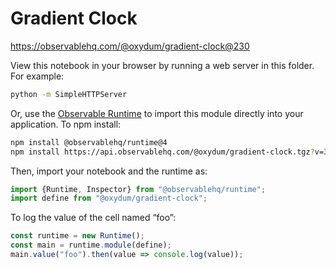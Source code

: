 # Gradient Clock

https://observablehq.com/@oxydum/gradient-clock@230

View this notebook in your browser by running a web server in this folder. For
example:

~~~sh
python -m SimpleHTTPServer
~~~

Or, use the [Observable Runtime](https://github.com/observablehq/runtime) to
import this module directly into your application. To npm install:

~~~sh
npm install @observablehq/runtime@4
npm install https://api.observablehq.com/@oxydum/gradient-clock.tgz?v=3
~~~

Then, import your notebook and the runtime as:

~~~js
import {Runtime, Inspector} from "@observablehq/runtime";
import define from "@oxydum/gradient-clock";
~~~

To log the value of the cell named “foo”:

~~~js
const runtime = new Runtime();
const main = runtime.module(define);
main.value("foo").then(value => console.log(value));
~~~
